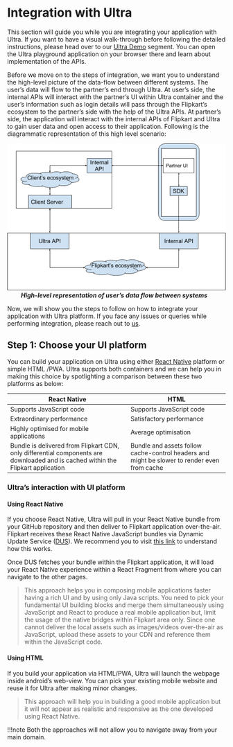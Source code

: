 # Integration with Ultra

This section will guide you while you are integrating your application with Ultra. If you want to have a visual walk-through before following the detailed instructions, please head over to our [Ultra Demo](demo.md) segment. You can open the Ultra playground application on your browser there and learn about implementation of the APIs.

Before we move on to the steps of integration, we want you to understand the high-level picture of the data-flow between different systems. The user’s data will flow to the partner’s end through Ultra. At user’s side, the internal APIs will interact with the partner’s UI within Ultra container and the user’s information such as login details will pass through the Flipkart’s ecosystem to the partner’s side with the help of the Ultra APIs. At partner’s side, the application will interact with the internal APIs of Flipkart and Ultra to gain user data and open access to their application. Following is the diagrammatic representation of this high level scenario:

![Architecture](img/image1.png)<br/>&nbsp;&nbsp;&nbsp;&nbsp;&nbsp;&nbsp;&nbsp;
**_High-level representation of user’s data flow between systems_**

Now, we will show you the steps to follow on how to integrate your application with Ultra platform. If you face any issues or queries while performing integration, please reach out to [us](contact.md).

## Step 1: Choose your UI platform

You can build your application on Ultra using either [React Native](https://facebook.github.io/react-native/) platform or simple HTML /PWA. Ultra supports both containers and we can help you in making this choice by spotlighting a comparison between these two platforms as below:

| **React Native** | **HTML** |
|--------------|------|
| Supports JavaScript code | Supports JavaScript code |
| Extraordinary performance | Satisfactory performance |
| Highly optimised for mobile applications | Average optimisation |
| Bundle is delivered from Flipkart CDN, only differential components are downloaded and is cached within the Flipkart application | Bundle and assets follow cache-control headers and might be slower to render even from cache |

### Ultra’s interaction with UI platform

#### Using React Native

If you choose React Native, Ultra will pull in your React Native bundle from your GitHub repository and then deliver to Flipkart application over-the-air. Flipkart receives these React Native JavaScript bundles via Dynamic Update Service ([DUS](https://github.com/Flipkart/DUS)). We recommend you to visit [this link](https://github.com/Flipkart/DUS) to understand how this works.

Once DUS fetches your bundle within the Flipkart application, it will load your React Native experience within a React Fragment from where you can navigate to the other pages.

> This approach helps you in composing mobile applications faster having a rich UI and by using only Java scripts. You need to pick your fundamental UI building blocks and merge them simultaneously using JavaScript and React to produce a real mobile application but, limit the usage of the native bridges within Flipkart area only. Since one cannot deliver the local assets such as images/videos over-the-air as JavaScript, upload these assets to your CDN and reference them within the JavaScript code.

#### Using HTML

If you build your application via HTML/PWA, Ultra will launch the webpage inside android’s web-view. You can pick your existing mobile website and reuse it for Ultra after making minor changes. 

> This approach will help you in building a good mobile application but it will not appear as realistic and responsive as the one developed using React Native.

!!!note Both the approaches will not allow you to navigate away from your main domain.

